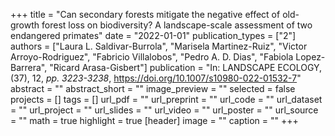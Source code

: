 +++
title = "Can secondary forests mitigate the negative effect of old-growth forest loss on biodiversity? A landscape-scale assessment of two endangered primates"
date = "2022-01-01"
publication_types = ["2"]
authors = ["Laura L. Saldivar-Burrola", "Marisela Martinez-Ruiz", "Victor Arroyo-Rodriguez", "Fabricio Villalobos", "Pedro A. D. Dias", "Fabiola Lopez-Barrera", "Ricard Arasa-Gisbert"]
publication = "In: LANDSCAPE ECOLOGY, (37), 12, _pp. 3223-3238_, https://doi.org/10.1007/s10980-022-01532-7"
abstract = ""
abstract_short = ""
image_preview = ""
selected = false
projects = []
tags = []
url_pdf = ""
url_preprint = ""
url_code = ""
url_dataset = ""
url_project = ""
url_slides = ""
url_video = ""
url_poster = ""
url_source = ""
math = true
highlight = true
[header]
image = ""
caption = ""
+++
